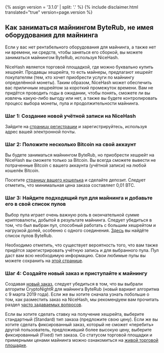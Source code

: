 {% assign version = '3.1.0' | split: '.' %}
{% include disclaimer.html translated="true" version=page.version %}
## Как заниматься майнингом ByteRub, не имея оборудования для майнинга

Если у вас нет рентабельного оборудования для майнинга, а также нет ни времени, ни средств, чтобы заняться его сборкой, вы можете заниматься майнингом ByteRub, используя NiceHash.

NiceHash является торговой площадкой, где можно буквально купить хешрейт. Продавцы хешрейта, то есть майнеры, предлагают хешрейт покупателям (тем, кто хочет приобрести услуги по майнингу определённой монеты). Таким образом, NiceHash может обеспечить вас приличным хешрейтом за короткий промежуток времени. Вам не придётся проводить годы в ожидании, чтобы понять, сможете ли вы извлечь какую-либо выгоду или нет, а также вы будете контролировать процесс выбора монеты, пула и продолжительности майнинга.

### **Шаг 1:** Создание новой учётной записи на NiceHash

Зайдите на [страницу регистрации](https://www.nicehash.com/?p=register) и зарегистрируйтесь, используя адрес вашей электронной почты.

### **Шаг 2:** Положите несколько Bitcoin на свой аккаунт

Вы будете заниматься майнингом ByteRub, но приобрести хешрейт на NiceHash вы сможете только за Bitcoin. Вы всегда сможете вывести не потраченные Bitcoin с вашего аккаунта (учётной записи) на любой кошелёк Bitcoin.

Посетите [страницу вашего кошелька](https://www.nicehash.com/?p=wallet) и сделайте депозит. Следует отметить, что минимальная цена заказа составляет 0,01 BTC.

### **Шаг 3:** Найдите подходящий пул для майнинга и добавьте его в свой список пулов

Выбор пула играет очень важную роль в окончательной сумме криптовалюты, добытой в результате майнинга. Следует убедиться в том, что был выбран пул, способный работать с большим хешрейтом и нагрузкой долей, особенно с одного соединения. [Здесь](https://bitcointalk.org/index.php?topic=583449.0) вы найдёте список пулов ByteRub.

Необходимо отметить, что существует вероятность того, что вам также придётся зарегистрировать учётную запись и для выбранного пула. Пул даст вам всю необходимую информацию. Свои любимые пулы вы можете сохранить на [этой странице](https://www.nicehash.com/?p=managepools).

### **Шаг 4:** Создайте новый заказ и приступайте к майнингу

Создавая [новый заказ](https://www.nicehash.com/?p=orders&new), следует убедиться в том, что вы выбрали алгоритм CryptoNightR для майнинга ByteRub (новый вариант алгоритма с 9 марта 2019 года). Если же вы хотите сначала узнать побольше о том, как разместить заказ на NiceHash, мы рекомендуем вам прочитать раздел [часто задаваемых вопросов](https://www.nicehash.com/help/buyers).

Если вы хотите сделать ставку на получение хешрейта, выберите стандартный (Standard) тип заказа (предложите свою цену). Если же вы хотите сделать фиксированный заказ, который не сможет «перебить» другой пользователь, предложивший более высокую цену, выберите фиксированный (Fixed) тип заказа. Со статусом торговой площадки и примерными ценами майнинга можно ознакомиться на [живой торговой площадке](https://www.nicehash.com/index.jsp?p=orders). 
